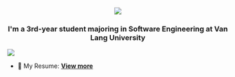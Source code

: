 <h1 align="center">
    <img src="https://readme-typing-svg.herokuapp.com/?font=Righteous&size=35&center=true&vCenter=true&width=500&height=70&duration=4000&lines=Hi+There!+👋;+I'm+Kiet+Chau;Can+call+me+Dustin!;"/>
</h1>

<h3 align="center">I'm a 3rd-year student majoring in Software Engineering at Van Lang University</h3>

[![](https://komarev.com/ghpvc/?username=dusgkiet)](https://github.com/dusgkiet)


-   📄 My Resume: **[View more](https://drive.google.com/file/d/1AtNZ-fJZFvUqoYOBqittiK_LHudd5XVf/view?usp=drivesdk)**
